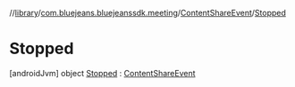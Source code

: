 //[library](../../../../index.md)/[com.bluejeans.bluejeanssdk.meeting](../../index.md)/[ContentShareEvent](../index.md)/[Stopped](index.md)



# Stopped  
 [androidJvm] object [Stopped](index.md) : [ContentShareEvent](../index.md)   

